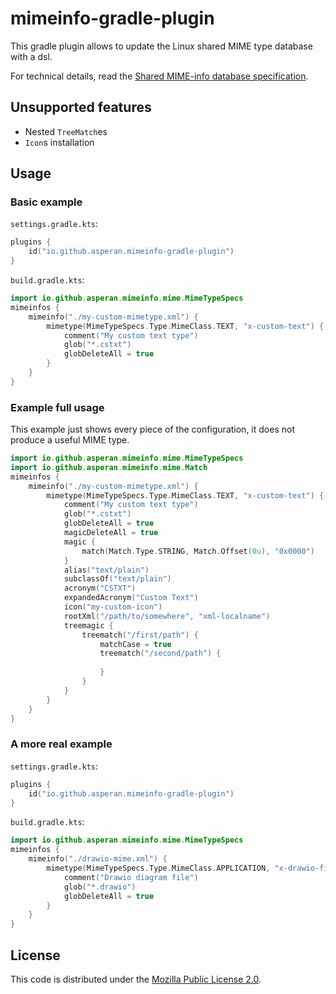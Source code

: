 # mimeinfo-gradle-plugin
This gradle plugin allows to update the Linux shared MIME type database with a dsl.

For technical details, read the [Shared MIME-info database specification](https://specifications.freedesktop.org/shared-mime-info-spec/shared-mime-info-spec-latest.html).

## Unsupported features
* Nested `TreeMatch`es
* `Icon`s installation

## Usage
### Basic example
`settings.gradle.kts`:
```kotlin
plugins {
    id("io.github.asperan.mimeinfo-gradle-plugin")
}
```

`build.gradle.kts`:
```kotlin
import io.github.asperan.mimeinfo.mime.MimeTypeSpecs
mimeinfos {
    mimeinfo("./my-custom-mimetype.xml") {
        mimetype(MimeTypeSpecs.Type.MimeClass.TEXT, "x-custom-text") {
            comment("My custom text type")
            glob("*.cstxt")
            globDeleteAll = true
        }
    }
}
```

### Example full usage
This example just shows every piece of the configuration, it does not produce a useful MIME type.
```kotlin
import io.github.asperan.mimeinfo.mime.MimeTypeSpecs
import io.github.asperan.mimeinfo.mime.Match
mimeinfos {
    mimeinfo("./my-custom-mimetype.xml") {
        mimetype(MimeTypeSpecs.Type.MimeClass.TEXT, "x-custom-text") {
            comment("My custom text type")
            glob("*.cstxt")
            globDeleteAll = true
            magicDeleteAll = true
            magic {
                match(Match.Type.STRING, Match.Offset(0u), "0x0000")
            }
            alias("text/plain")
            subclassOf("text/plain")
            acronym("CSTXT")
            expandedAcronym("Custom Text")
            icon("my-custom-icon")
            rootXml("/path/to/somewhere", "xml-localname")
            treemagic {
                treematch("/first/path") {
                    matchCase = true
                    treematch("/second/path") {
                    
                    }
                }
            }
        }
    }
}
```

### A more real example
`settings.gradle.kts`:
```kotlin
plugins {
    id("io.github.asperan.mimeinfo-gradle-plugin")
}
```

`build.gradle.kts`:
```kotlin
import io.github.asperan.mimeinfo.mime.MimeTypeSpecs
mimeinfos {
    mimeinfo("./drawio-mime.xml") {
        mimetype(MimeTypeSpecs.Type.MimeClass.APPLICATION, "x-drawio-file") {
            comment("Drawio diagram file")
            glob("*.drawio")
            globDeleteAll = true
        }
    }
}
```

## License
This code is distributed under the [Mozilla Public License 2.0](LICENSE).
